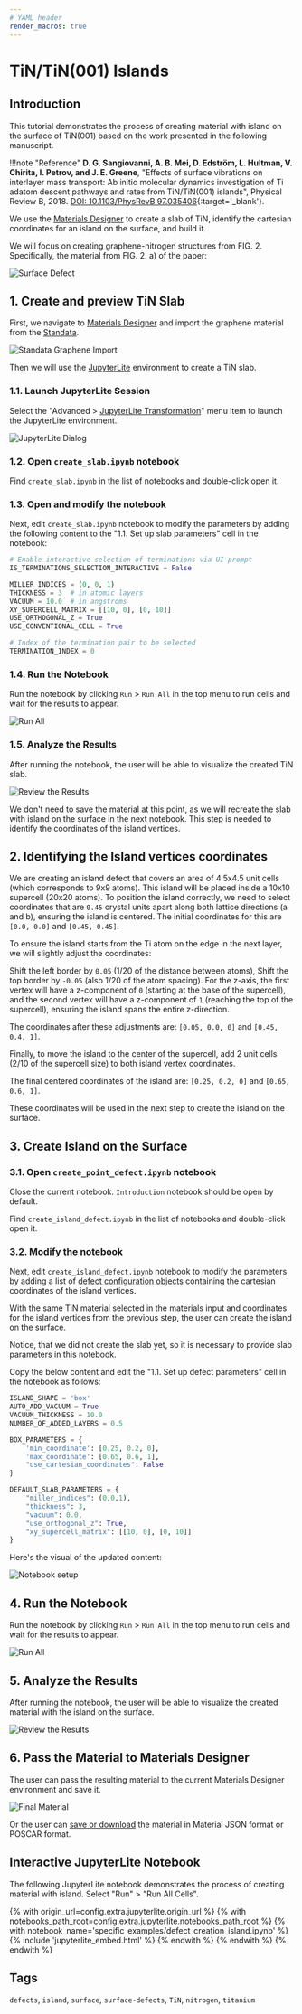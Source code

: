 ```yaml
---
# YAML header
render_macros: true
---
```


# TiN/TiN(001) Islands

## Introduction

This tutorial demonstrates the process of creating material with island on the surface of TiN(001) based on the work presented in the following manuscript.

[//]: # (<embed src="https://journals.aps.org/prb/abstract/10.1103/PhysRevB.97.035406" width="100%" height="300">)

!!!note "Reference"
    **D. G. Sangiovanni, A. B. Mei, D. Edström, L. Hultman, V. Chirita, I. Petrov, and J. E. Greene**, "Effects of surface vibrations on interlayer mass transport: Ab initio molecular dynamics investigation of Ti adatom descent pathways and rates from TiN/TiN(001) islands", Physical Review B, 2018. [DOI: 10.1103/PhysRevB.97.035406](https://journals.aps.org/prb/abstract/10.1103/PhysRevB.97.035406){:target='_blank'}.

We use the [Materials Designer](../../../materials-designer/overview.md) to create a slab of TiN, identify the cartesian coordinates for an island on the surface, and build it. 

We will focus on creating graphene-nitrogen structures from FIG. 2.
Specifically, the material from FIG. 2. a) of the paper: 


![Surface Defect](/images/tutorials/materials/defects/defect_creation_surface_island/0.png "Surface Defect, Island FIG. 2. a)")


## 1. Create and preview TiN Slab

First, we navigate to [Materials Designer](../../../materials-designer/overview.md) and import the graphene material from the [Standata](../../../materials-designer/header-menu/input-output/standata-import.md).

![Standata Graphene Import](/images/tutorials/materials/defects/defect_creation_point_substitution_graphene/1-standata-graphene.webp "Standata Graphene Import")


Then we will use the [JupyterLite](../../../jupyterlite/overview.md) environment to create a TiN slab.

### 1.1. Launch JupyterLite Session

Select the "Advanced > [JupyterLite Transformation](../../../materials-designer/header-menu/advanced/jupyterlite-dialog.md)" menu item to launch the JupyterLite environment.

![JupyterLite Dialog](/images/jupyterlite/md-advanced-jl.webp "JupyterLite Dialog")

### 1.2. Open `create_slab.ipynb` notebook

Find `create_slab.ipynb` in the list of notebooks and double-click open it.

### 1.3. Open and modify the notebook

Next, edit `create_slab.ipynb` notebook to modify the parameters by adding the following content to the "1.1. Set up slab parameters" cell in the notebook:

```python
# Enable interactive selection of terminations via UI prompt
IS_TERMINATIONS_SELECTION_INTERACTIVE = False 

MILLER_INDICES = (0, 0, 1)
THICKNESS = 3  # in atomic layers
VACUUM = 10.0  # in angstroms
XY_SUPERCELL_MATRIX = [[10, 0], [0, 10]]
USE_ORTHOGONAL_Z = True
USE_CONVENTIONAL_CELL = True

# Index of the termination pair to be selected
TERMINATION_INDEX = 0
```

### 1.4. Run the Notebook

Run the notebook by clicking `Run` > `Run All` in the top menu to run cells and wait for the results to appear.

![Run All](/images/jupyterlite/run-all.webp "Run All")

### 1.5. Analyze the Results

After running the notebook, the user will be able to visualize the created TiN slab.

![Review the Results](/images/tutorials/materials/defects/defect_creation_surface_island/1.png "Review the Results")

We don't need to save the material at this point, as we will recreate the slab with island on the surface in the next notebook. This step is needed to identify the coordinates of the island vertices.

## 2. Identifying the Island vertices coordinates

We are creating an island defect that covers an area of 4.5x4.5 unit cells (which corresponds to 9x9 atoms). This island will be placed inside a 10x10 supercell (20x20 atoms). To position the island correctly, we need to select coordinates that are `0.45` crystal units apart along both lattice directions (a and b), ensuring the island is centered. The initial coordinates for this are `[0.0, 0.0]` and `[0.45, 0.45]`.

To ensure the island starts from the Ti atom on the edge in the next layer, we will slightly adjust the coordinates:

Shift the left border by `0.05` (1/20 of the distance between atoms),
Shift the top border by `-0.05` (also 1/20 of the atom spacing).
For the z-axis, the first vertex will have a z-component of `0` (starting at the base of the supercell), and the second vertex will have a z-component of `1` (reaching the top of the supercell), ensuring the island spans the entire z-direction.

The coordinates after these adjustments are: `[0.05, 0.0, 0]` and `[0.45, 0.4, 1]`.

Finally, to move the island to the center of the supercell, add 2 unit cells (2/10 of the supercell size) to both island vertex coordinates.

The final centered coordinates of the island are: `[0.25, 0.2, 0]` and `[0.65, 0.6, 1]`.

These coordinates will be used in the next step to create the island on the surface.

## 3. Create Island on the Surface

### 3.1. Open `create_point_defect.ipynb` notebook

Close the current notebook. `Introduction` notebook should be open by default.

Find `create_island_defect.ipynb` in the list of notebooks and double-click open it.

### 3.2. Modify the notebook

Next, edit `create_island_defect.ipynb` notebook to modify the parameters by adding a list of [defect configuration objects](https://github.com/Exabyte-io/made/blob/3d938b4d91a31323dca7a02acb12b646dbb26634/src/py/mat3ra/made/tools/build/defect/configuration.py#L191) containing the cartesian coordinates of the island vertices.

With the same TiN material selected in the materials input and coordinates for the island vertices from the previous step, the user can create the island on the surface.

Notice, that we did not create the slab yet, so it is necessary to provide slab parameters in this notebook.

Copy the below content and edit the "1.1. Set up defect parameters" cell in the notebook as follows:

```python
ISLAND_SHAPE = 'box'
AUTO_ADD_VACUUM = True
VACUUM_THICKNESS = 10.0
NUMBER_OF_ADDED_LAYERS = 0.5

BOX_PARAMETERS = {
    'min_coordinate': [0.25, 0.2, 0],
    'max_coordinate': [0.65, 0.6, 1],
    "use_cartesian_coordinates": False
}

DEFAULT_SLAB_PARAMETERS = {
    "miller_indices": (0,0,1),
    "thickness": 3,
    "vacuum": 0.0,
    "use_orthogonal_z": True,
    "xy_supercell_matrix": [[10, 0], [0, 10]]
}

```

Here's the visual of the updated content:

![Notebook setup](/images/tutorials/materials/defects/defect_creation_surface_island/island-setup.png "Notebook setup")

## 4. Run the Notebook

Run the notebook by clicking `Run` > `Run All` in the top menu to run cells and wait for the results to appear.

![Run All](/images/jupyterlite/run-all.webp "Run All")

## 5. Analyze the Results

After running the notebook, the user will be able to visualize the created material with the island on the surface.

![Review the Results](/images/tutorials/materials/defects/defect_creation_surface_island/original-result.png "Review the Results")

## 6. Pass the Material to Materials Designer

The user can pass the resulting material to the current Materials Designer environment and save it.

![Final Material](/images/tutorials/materials/defects/defect_creation_surface_island/final-material.gif "Island on the Surface")

Or the user can [save or download](../../../materials-designer/header-menu/input-output.md) the material in Material JSON format or POSCAR format.


## Interactive JupyterLite Notebook

The following JupyterLite notebook demonstrates the process of creating material with island. Select "Run" > "Run All Cells".

{% with origin_url=config.extra.jupyterlite.origin_url %}
{% with notebooks_path_root=config.extra.jupyterlite.notebooks_path_root %}
{% with notebook_name='specific_examples/defect_creation_island.ipynb' %}
{% include 'jupyterlite_embed.html' %}
{% endwith %}
{% endwith %}
{% endwith %}

<!--
{# TODO: Update the origin_url
    {% with origin_url="https://jupyterlite.mat3ra.com/retro/notebooks/?path=api-examples/other/materials_designer/specific_examples/defect_creation_island.ipynb" %}
    {% include 'jupyterlite_embed.html' %}
    {% endwith %}
#}
-->

## Tags

`defects`, `island`, `surface`, `surface-defects`, `TiN`, `nitrogen`, `titanium`
